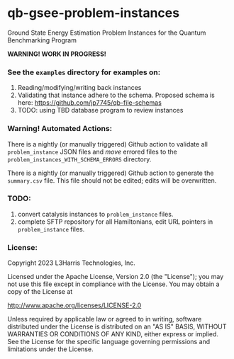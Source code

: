 # qb-gsee-problem-instances
Ground State Energy Estimation Problem Instances for the Quantum Benchmarking Program

**WARNING!  WORK IN PROGRESS!**


### See the `examples` directory for examples on:

1. Reading/modifying/writing back instances
2. Validating that instance adhere to the schema.  Proposed schema is here:  https://github.com/jp7745/qb-file-schemas
3. TODO: using TBD database program to review instances


### Warning! Automated Actions:

There is a nightly (or manually triggered) Github action to validate all `problem_instance` JSON files and *move* errored files to the `problem_instances_WITH_SCHEMA_ERRORS` directory.


There is a nightly (or manually triggered) Github action to generate the `summary.csv` file.  This file should not be edited; edits will be overwritten.

### TODO:
1. convert catalysis instances to `problem_instance` files.
2. complete SFTP repository for all Hamiltonians, edit URL pointers in `problem_instance` files.


### License:

Copyright 2023 L3Harris Technologies, Inc.

Licensed under the Apache License, Version 2.0 (the "License");
you may not use this file except in compliance with the License.
You may obtain a copy of the License at

http://www.apache.org/licenses/LICENSE-2.0

Unless required by applicable law or agreed to in writing, software
distributed under the License is distributed on an "AS IS" BASIS,
WITHOUT WARRANTIES OR CONDITIONS OF ANY KIND, either express or implied.
See the License for the specific language governing permissions and
limitations under the License.